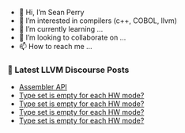 - 👋 Hi, I’m Sean Perry
- 👀 I’m interested in compilers (c++, COBOL, llvm)
- 🌱 I’m currently learning ...
- 💞️ I’m looking to collaborate on ...
- 📫 How to reach me ...

<!---
s66perry/s66perry is a ✨ special ✨ repository because its `README.md` (this file) appears on your GitHub profile.
You can click the Preview link to take a look at your changes.
--->
### 📕 Latest LLVM Discourse Posts

<!-- DISCOURSE-LLVM:START -->
- [Assembler API](https://discourse.llvm.org/t/assembler-api/78885#post_1)
- [Type set is empty for each HW mode?](https://discourse.llvm.org/t/type-set-is-empty-for-each-hw-mode/78883#post_7)
- [Type set is empty for each HW mode?](https://discourse.llvm.org/t/type-set-is-empty-for-each-hw-mode/78883#post_6)
- [Type set is empty for each HW mode?](https://discourse.llvm.org/t/type-set-is-empty-for-each-hw-mode/78883#post_5)
- [Type set is empty for each HW mode?](https://discourse.llvm.org/t/type-set-is-empty-for-each-hw-mode/78883#post_4)
<!-- DISCOURSE-LLVM:END -->
